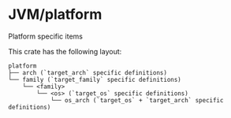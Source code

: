 # JVM/platform

Platform specific items

This crate has the following layout:

```
platform
├── arch (`target_arch` specific definitions)
└── family (`target_family` specific definitions)
    └── <family>
        └── <os> (`target_os` specific definitions)
            └── os_arch (`target_os` + `target_arch` specific definitions)
```